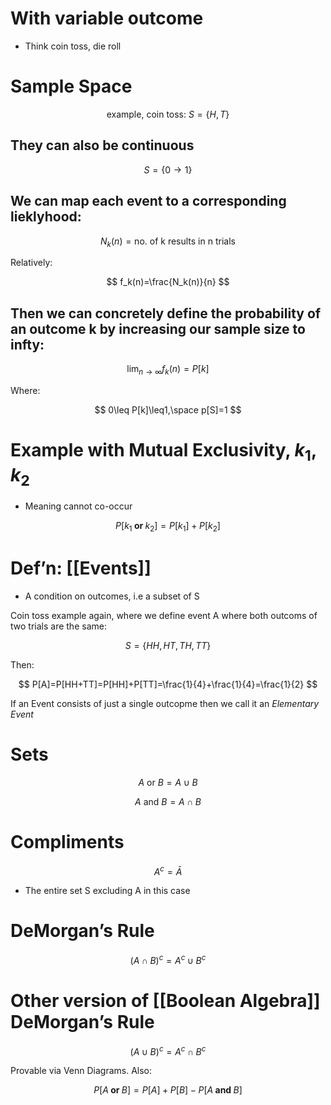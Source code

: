 # With variable outcome

- Think coin toss, die roll

# Sample Space

$$ \text{example, coin toss: } S=\{H,T\} $$

## They can also be continuous

$$ S=\{0\to1\} $$

## We can map each event to a corresponding lieklyhood:

$$ N_k(n)=\text{no. of k results in n trials} $$

Relatively:

$$ f_k(n)=\frac{N_k(n)}{n} $$

## Then we can concretely define the probability of an outcome k by increasing our sample size to infty:

$$ \lim_{n\to\infty}f_k(n)=P[k] $$

Where:

$$ 0\leq P[k]\leq1,\space p[S]=1 $$

# Example with Mutual Exclusivity, $k_1, k_2$

- Meaning cannot co-occur

$$ P[k_1\textbf{ or }k_2]=P[k_1]+P[k_2] $$

# Def’n: [[Events]]

- A condition on outcomes, i.e a subset of S

Coin toss example again, where we define event A where both outcoms of two trials are the same:

$$ S=\{HH,HT,TH,TT\} $$

Then:

$$ P[A]=P[HH+TT]=P[HH]+P[TT]=\frac{1}{4}+\frac{1}{4}=\frac{1}{2} $$

If an Event consists of just a single outcopme then we call it an _Elementary Event_

# Sets

$$ A\text{ or }B = A \cup B $$

$$ A\text{ and }B=A\cap B $$

# Compliments

$$ A^c=\bar A $$

- The entire set S excluding A in this case

# DeMorgan’s Rule

$$ (A\cap B)^c=A^c\cup B^c $$

# Other version of [[Boolean Algebra]] DeMorgan’s Rule

$$ (A\cup B)^c=A^c\cap B^c $$

Provable via Venn Diagrams. Also:

$$ P[A\textbf{ or }B]=P[A]+P[B]-P[A\textbf{ and }B] $$
